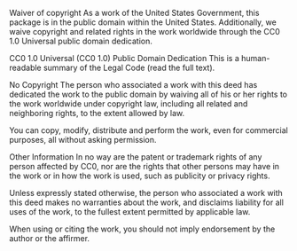Waiver of copyright As a work of the United States Government, this package is in the public domain within the United States. Additionally, we waive copyright and related rights in the work worldwide through the CC0 1.0 Universal public domain dedication.

CC0 1.0 Universal (CC0 1.0) Public Domain Dedication This is a human-readable summary of the Legal Code (read the full text).

No Copyright The person who associated a work with this deed has dedicated the work to the public domain by waiving all of his or her rights to the work worldwide under copyright law, including all related and neighboring rights, to the extent allowed by law.

You can copy, modify, distribute and perform the work, even for commercial purposes, all without asking permission.

Other Information In no way are the patent or trademark rights of any person affected by CC0, nor are the rights that other persons may have in the work or in how the work is used, such as publicity or privacy rights.

Unless expressly stated otherwise, the person who associated a work with this deed makes no warranties about the work, and disclaims liability for all uses of the work, to the fullest extent permitted by applicable law.

When using or citing the work, you should not imply endorsement by the author or the affirmer.